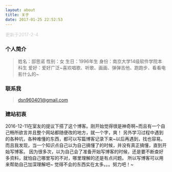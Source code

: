 ```yaml
---
layout: about
title: 关于
date: 2017-01-25 22:52:53
---
```

  <div style="text-align:left;color: #ccc;font-size:14px;">更新于2017-2-4</div>

### 个人简介
> 姓名：邸思诺
> 性别：女
> 生日：1996年生
> 身份：南京大学14级软件学院本科生
> 爱好：爱好广泛~喜欢唱歌、听歌、画画、弹弹吉他、跑跑步、看看电影什么的~

### 联系我
> <span class="fa fa-envelope"></span>  dsn960401@gmail.com

### 建站初衷
2016-12-11在室友的提议下搭了这个博客。刚开始觉得很是神奇啊~而且有一个自己畅所欲言并且整个网站都随便改的地方，就一个字，爽！
另外学习过程中遇到的各种坑，各种难懂的东西，都可以写篇博客记录下来~以后再遇到，找也容易。
而且我发现，当一个知识点自己以为自己搞懂了的时候，并没有真正搞懂，直到开始写博客。
因为很多次，以为自己会了准备开始写博客的时候，还是要不断查好多资料，就怕自己哪里写的不对，哪里理解的还是有点问题。
所以写博客可以用来帮助自己加深理解吧~
觉得不会的东西实在太多。。。努力吧！~
